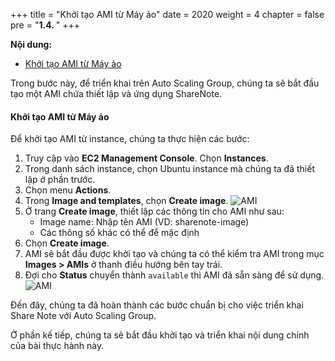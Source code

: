 +++
title = "Khởi tạo AMI từ Máy ảo"
date = 2020
weight = 4
chapter = false
pre = "<b>1.4. </b>"
+++

**Nội dung:**
- [Khởi tạo AMI từ Máy ảo](#khởi-tạo-ami-từ-máy-ảo)

Trong bước này, để triển khai trên Auto Scaling Group, chúng ta sẽ bắt đầu tạo một AMI chứa thiết lập và ứng dụng ShareNote.

#### Khởi tạo AMI từ Máy ảo

Để khởi tạo AMI từ instance, chúng ta thực hiện các bước:
1. Truy cập vào **EC2 Management Console**. Chọn **Instances**.
2. Trong danh sách instance, chọn Ubuntu instance mà chúng ta đã thiết lập ở phần trước.
3. Chọn menu **Actions**.
4. Trong **Image and templates**, chọn **Create image**.
![AMI](../../../images/1/8.png?width=90pc)
5. Ở trang **Create image**, thiết lập các thông tin cho AMI như sau:
   - Image name: Nhập tên AMI (VD: sharenote-image)
   - Các thông số khác có thể để mặc định
6. Chọn **Create image**.
7. AMI sẽ bắt đầu được khởi tạo và chúng ta có thể kiểm tra AMI trong mục **Images > AMIs** ở thanh điều hướng bên tay trái.
8. Đợi cho **Status** chuyển thành ```available``` thì AMI đã sẵn sàng để sử dụng.
![AMI](../../../images/1/9.png?width=90pc)

Đến đây, chúng ta đã hoàn thành các bước chuẩn bị cho việc triển khai Share Note với Auto Scaling Group.

Ở phần kế tiếp, chúng ta sẽ bắt đầu khởi tạo và triển khai nội dung chính của bài thực hành này.